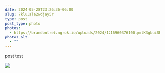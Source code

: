 ```yaml
---
date: 2024-05-28T23:26:36-06:00
slug: 7kluisla2wdjay5r
type: post
post_type: photo
photos:
  - https://brandontreb.ngrok.io/uploads/2024/1716960376100.pmlK3gbuiSB3oiht.jpg
photos_alt:
  - ""
---
```

post test

![](https://brandontreb.ngrok.io/uploads/2024/1716960376100.pmlK3gbuiSB3oiht.jpg)